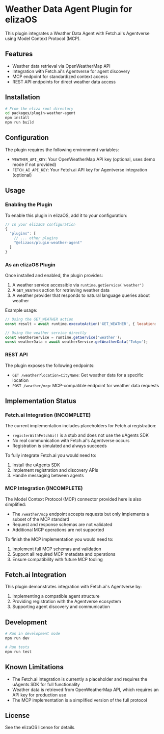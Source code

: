 # Weather Data Agent Plugin for elizaOS

This plugin integrates a Weather Data Agent with Fetch.ai's Agentverse using Model Context Protocol (MCP).

## Features

- Weather data retrieval via OpenWeatherMap API
- Integration with Fetch.ai's Agentverse for agent discovery
- MCP endpoint for standardized context access
- REST API endpoints for direct weather data access

## Installation

```bash
# From the eliza root directory
cd packages/plugin-weather-agent
npm install
npm run build
```

## Configuration

The plugin requires the following environment variables:

- `WEATHER_API_KEY`: Your OpenWeatherMap API key (optional, uses demo mode if not provided)
- `FETCH_AI_API_KEY`: Your Fetch.ai API key for Agentverse integration (optional)

## Usage

### Enabling the Plugin

To enable this plugin in elizaOS, add it to your configuration:

```javascript
// In your elizaOS configuration
{
  "plugins": [
    // ... other plugins
    "@elizaos/plugin-weather-agent"
  ]
}
```

### As an elizaOS Plugin

Once installed and enabled, the plugin provides:

1. A weather service accessible via `runtime.getService('weather')`
2. A `GET_WEATHER` action for retrieving weather data
3. A weather provider that responds to natural language queries about weather

Example usage:
```javascript
// Using the GET_WEATHER action
const result = await runtime.executeAction('GET_WEATHER', { location: 'London' });

// Using the weather service directly
const weatherService = runtime.getService('weather');
const weatherData = await weatherService.getWeatherData('Tokyo');
```

### REST API

The plugin exposes the following endpoints:

- `GET /weather?location=CityName`: Get weather data for a specific location
- `POST /weather/mcp`: MCP-compatible endpoint for weather data requests

## Implementation Status

### Fetch.ai Integration (INCOMPLETE)

The current implementation includes placeholders for Fetch.ai registration:

- `registerWithFetchAi()` is a stub and does not use the uAgents SDK
- No real communication with Fetch.ai's Agentverse occurs
- Registration is simulated and always succeeds

To fully integrate Fetch.ai you would need to:
1. Install the uAgents SDK
2. Implement registration and discovery APIs
3. Handle messaging between agents

### MCP Integration (INCOMPLETE)

The Model Context Protocol (MCP) connector provided here is also simplified:

- The `/weather/mcp` endpoint accepts requests but only implements a subset of the MCP standard
- Request and response schemas are not validated
- Additional MCP operations are not supported

To finish the MCP implementation you would need to:
1. Implement full MCP schemas and validation
2. Support all required MCP metadata and operations
3. Ensure compatibility with future MCP tooling

## Fetch.ai Integration

This plugin demonstrates integration with Fetch.ai's Agentverse by:

1. Implementing a compatible agent structure
2. Providing registration with the Agentverse ecosystem
3. Supporting agent discovery and communication

## Development

```bash
# Run in development mode
npm run dev

# Run tests
npm run test
```

## Known Limitations

- The Fetch.ai integration is currently a placeholder and requires the uAgents SDK for full functionality
- Weather data is retrieved from OpenWeatherMap API, which requires an API key for production use
- The MCP implementation is a simplified version of the full protocol

## License

See the elizaOS license for details.
